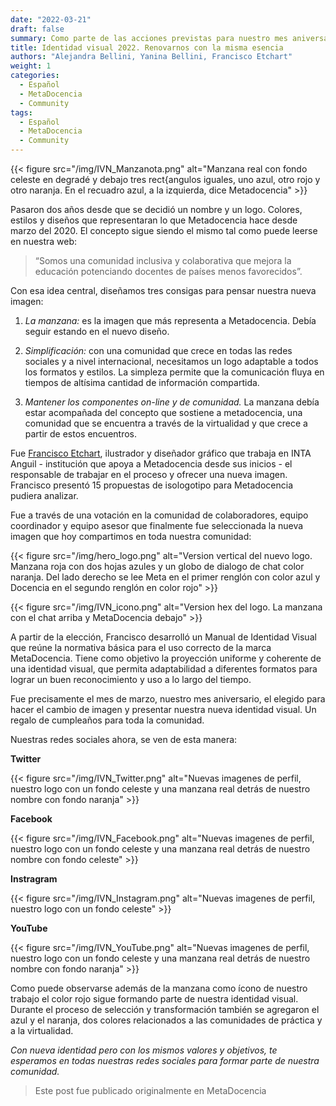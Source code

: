 ```yaml
---
date: "2022-03-21"
draft: false
summary: Como parte de las acciones previstas para nuestro mes aniversario, el equipo de Metadocencia decidió renovar la identidad visual de la organización. El punto de partida fue identificarnos para comunicar a través de nuestro logo, nuestra misión y visión.
title: Identidad visual 2022. Renovarnos con la misma esencia
authors: "Alejandra Bellini, Yanina Bellini, Francisco Etchart"
weight: 1
categories:
  - Español
  - MetaDocencia
  - Community
tags: 
  - Español
  - MetaDocencia
  - Community
---
```


{{< figure src="/img/IVN_Manzanota.png" alt="Manzana real con fondo celeste en degradé y debajo tres rect{angulos iguales, uno azul, otro rojo y otro naranja.  En el recuadro azul, a la izquierda, dice Metadocencia" >}}

Pasaron dos años desde que se decidió un nombre y un logo. Colores, estilos y diseños que representaran lo que Metadocencia hace desde marzo del 2020. El concepto sigue siendo el mismo tal como puede leerse en nuestra web: 

> “Somos una comunidad inclusiva y colaborativa que mejora la educación potenciando docentes de países menos favorecidos”.

Con esa idea central, diseñamos tres consigas para pensar nuestra nueva imagen:

1. _La manzana:_ es la imagen que más representa a Metadocencia. Debía seguir estando en el nuevo diseño.

2. _Simplificación:_ con una comunidad que crece en todas las redes sociales y a nivel internacional, necesitamos un logo adaptable a todos los formatos y estilos. La simpleza permite que la comunicación fluya en tiempos de altísima cantidad de información compartida.

3. _Mantener los componentes on-line y de comunidad._ La manzana debía estar acompañada del concepto que sostiene a metadocencia, una comunidad que se encuentra a través de la virtualidad y que crece a partir de estos encuentros.


Fue [Francisco Etchart](https://www.instagram.com/fetch.franciscoetchart/), ilustrador y diseñador gráfico que trabaja en INTA Anguil - institución que apoya a Metadocencia desde sus inicios - el responsable de trabajar en el proceso y ofrecer una nueva imagen. Francisco presentó 15 propuestas de isologotipo para Metadocencia pudiera analizar.

Fue a través de una votación en la comunidad de colaboradores, equipo coordinador y equipo asesor que finalmente fue seleccionada la nueva imagen que hoy compartimos en toda nuestra comunidad:


{{< figure src="/img/hero_logo.png"  alt="Version vertical del nuevo logo. Manzana roja con dos hojas azules y un globo de dialogo de chat color naranja.  Del lado derecho se lee Meta en el primer renglón con color azul y Docencia en el segundo renglón en color rojo" >}}


{{< figure src="/img/IVN_icono.png" alt="Version hex del logo. La manzana con el chat arriba y MetaDocencia debajo" >}}

A partir de la elección, Francisco desarrolló un Manual de Identidad Visual que reúne la normativa básica para el uso correcto de la marca MetaDocencia. Tiene como objetivo la proyección uniforme y coherente de una identidad visual, que permita adaptabilidad a diferentes formatos para lograr un buen reconocimiento y uso a lo largo del tiempo.

Fue precisamente el mes de marzo, nuestro mes aniversario, el elegido para hacer el cambio de imagen y presentar nuestra nueva identidad visual. Un regalo de cumpleaños para toda la comunidad.

Nuestras redes sociales ahora, se ven de esta manera:

__Twitter__

{{< figure src="/img/IVN_Twitter.png" alt="Nuevas imagenes de perfil, nuestro logo con un fondo celeste y una manzana real detrás de nuestro nombre con fondo naranja" >}}

__Facebook__

{{< figure src="/img/IVN_Facebook.png" alt="Nuevas imagenes de perfil, nuestro logo con un fondo celeste y una manzana real detrás de nuestro nombre con fondo celeste" >}}

__Instragram__

{{< figure src="/img/IVN_Instagram.png" alt="Nuevas imagenes de perfil, nuestro logo con un fondo celeste" >}}

__YouTube__

{{< figure src="/img/IVN_YouTube.png" alt="Nuevas imagenes de perfil, nuestro logo con un fondo celeste y una manzana real detrás de nuestro nombre con fondo naranja" >}}


Como puede observarse además de la manzana como ícono de nuestro trabajo el color rojo sigue formando parte de nuestra identidad visual. Durante el proceso de selección y transformación también se agregaron el azul y el naranja, dos colores relacionados a las comunidades de práctica y a la virtualidad. 

_Con nueva identidad pero con los mismos valores y objetivos, te esperamos en todas nuestras redes sociales para formar parte de nuestra comunidad._

> Este post fue publicado originalmente en MetaDocencia